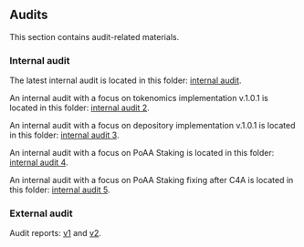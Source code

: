 ## Audits
This section contains audit-related materials.

### Internal audit
The latest internal audit is located in this folder: [internal audit](https://github.com/valory-xyz/autonolas-tokenomics/blob/main/audits/internal).

An internal audit with a focus on tokenomics implementation v.1.0.1 is located in this folder: [internal audit 2](https://github.com/valory-xyz/autonolas-tokenomics/blob/main/audits/internal2).

An internal audit with a focus on depository implementation v.1.0.1 is located in this folder: [internal audit 3](https://github.com/valory-xyz/autonolas-tokenomics/blob/main/audits/internal3).

An internal audit with a focus on PoAA Staking is located in this folder: [internal audit 4](https://github.com/valory-xyz/autonolas-tokenomics/blob/main/audits/internal4).

An internal audit with a focus on PoAA Staking fixing after C4A is located in this folder: [internal audit 5](https://github.com/valory-xyz/autonolas-tokenomics/blob/main/audits/internal5).


### External audit
Audit reports: [v1](https://github.com/valory-xyz/autonolas-tokenomics/blob/main/audits/Autonolas%20Tokenomics%20Smart%20Contract%20Audit.pdf) and [v2](https://sourcehat.com/audits/AutonolasTokenomics/).
